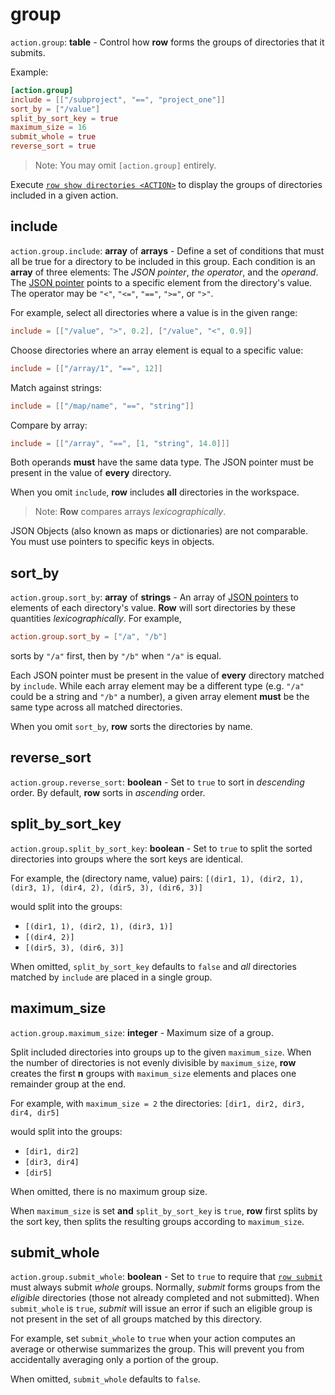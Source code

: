 # group

`action.group`: **table** - Control how **row** forms the groups of directories
that it submits.

Example:
```toml
[action.group]
include = [["/subproject", "==", "project_one"]]
sort_by = ["/value"]
split_by_sort_key = true
maximum_size = 16
submit_whole = true
reverse_sort = true
```

> Note: You may omit `[action.group]` entirely.

Execute [`row show directories <ACTION>`](../../row/show/directories.md) to display the
groups of directories included in a given action.

## include

`action.group.include`: **array** of **arrays** - Define a set of conditions that must
all be true for a directory to be included in this group. Each condition is an **array**
of three elements: The *JSON pointer*, *the operator*, and the *operand*. The [JSON
pointer](../../guide/concepts/json-pointers.md) points to a specific element
from the directory's value. The operator may be `"<"`, `"<="`, `"=="`, `">="`, or `">"`.

For example, select all directories where a value is in the given range:
```toml
include = [["/value", ">", 0.2], ["/value", "<", 0.9]]
```
Choose directories where an array element is equal to a specific value:
```toml
include = [["/array/1", "==", 12]]
```
Match against strings:
```toml
include = [["/map/name", "==", "string"]]
```
Compare by array:
```toml
include = [["/array", "==", [1, "string", 14.0]]]
```

Both operands **must** have the same data type. The JSON pointer must be present in the
value of **every** directory.

When you omit `include`, **row** includes **all** directories in the workspace.

> Note: **Row** compares arrays *lexicographically*.

<div class="warning">
JSON Objects (also known as maps or dictionaries) are not comparable. You must use
pointers to specific keys in objects.
</div>

## sort_by

`action.group.sort_by`: **array** of **strings** - An array of
[JSON pointers](../../guide/concepts/json-pointers.md) to elements of each directory's
value. **Row** will sort directories by these quantities *lexicographically*. For
example,
```toml
action.group.sort_by = ["/a", "/b"]
```
sorts by `"/a"` first, then by `"/b"` when `"/a"` is equal.

Each JSON pointer must be present in the value of **every** directory matched by
`include`. While each array element may be a different type (e.g. `"/a"` could be a
string and `"/b"` a number), a given array element **must** be the same type across all
matched directories.

When you omit `sort_by`, **row** sorts the directories by name.

## reverse_sort

`action.group.reverse_sort`: **boolean** - Set to `true` to sort in *descending* order.
By default, **row** sorts in *ascending* order.

## split_by_sort_key

`action.group.split_by_sort_key`: **boolean** - Set to `true` to split the sorted
directories into groups where the sort keys are identical.

For example, the (directory name, value) pairs: `[(dir1, 1), (dir2, 1), (dir3, 1),
(dir4, 2), (dir5, 3), (dir6, 3)]`

would split into the groups:
* `[(dir1, 1), (dir2, 1), (dir3, 1)]`
* `[(dir4, 2)]`
* `[(dir5, 3), (dir6, 3)]`

When omitted, `split_by_sort_key` defaults to `false` and *all* directories matched
by `include` are placed in a single group.

## maximum_size

`action.group.maximum_size`: **integer** - Maximum size of a group.

Split included directories into groups up to the given `maximum_size`. When the number
of directories is not evenly divisible by `maximum_size`, **row** creates the first
**n** groups with `maximum_size` elements and places one remainder group at the end.

For example, with `maximum_size = 2` the directories: `[dir1, dir2, dir3, dir4, dir5]`

would split into the groups:
* `[dir1, dir2]`
* `[dir3, dir4]`
* `[dir5]`

When omitted, there is no maximum group size.

When `maximum_size` is set **and** `split_by_sort_key` is `true`, **row** first splits
by the sort key, then splits the resulting groups according to `maximum_size`.

## submit_whole

`action.group.submit_whole`: **boolean** - Set to `true` to require that
[`row submit`](../../row/submit.md) must always submit *whole* groups. Normally,
*submit* forms groups from the *eligible* directories (those not already completed and
not submitted). When `submit_whole` is `true`, *submit* will issue an error if such an
eligible group is not present in the set of all groups matched by this directory.

For example, set `submit_whole` to `true` when your action computes an average or
otherwise summarizes the group. This will prevent you from accidentally averaging
only a portion of the group.

When omitted, `submit_whole` defaults to `false`.
